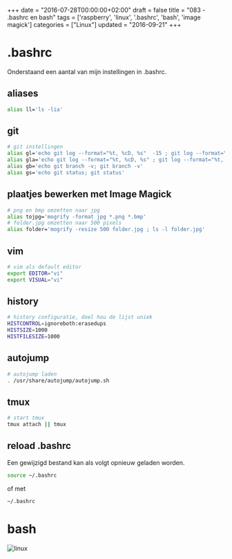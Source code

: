 +++
date = "2016-07-28T00:00:00+02:00"
draft = false
title = "083 - .bashrc en bash"
tags = ['raspberry', 'linux', '.bashrc', 'bash', 'image magick']
categories = ["Linux"]
updated = "2016-09-21"
+++

# .bashrc


Onderstaand een aantal van mijn instellingen in .bashrc.

## aliases
```bash
alias ll='ls -lia'
```

## git
```bash
# git instellingen
alias gl='echo git log --format="%t, %cD, %s"  -15 ; git log --format="%t, %cD, %s"  -15'
alias gla='echo git log --format="%t, %cD, %s" ; git log --format="%t, %cD, %s" '
alias gb='echo git branch -v; git branch -v'
alias gs='echo git status; git status'
```

## plaatjes bewerken met Image Magick
```bash
# png en bmp omzetten naar jpg
alias tojpg='mogrify -format jpg *.png *.bmp'
# folder.jpg omzetten naar 500 pixels
alias folder='mogrify -resize 500 folder.jpg ; ls -l folder.jpg'
```


## vim
```bash
# vim als default editor
export EDITOR="vi"
export VISUAL="vi"
```


## history
```bash
# history configuratie, doel hou de lijst uniek
HISTCONTROL=ignoreboth:erasedups
HISTSIZE=1000
HISTFILESIZE=1000
```


## autojump
```bash
# autojump laden
. /usr/share/autojump/autojump.sh
```


## tmux
```bash
# start tmux
tmux attach || tmux
```

## reload .bashrc
Een gewijzigd bestand kan als volgt opnieuw geladen worden.
```bash
source ~/.bashrc
```
of met 
```bash
~/.bashrc
```

# bash


![linux](/img/logo_linux.jpg)

